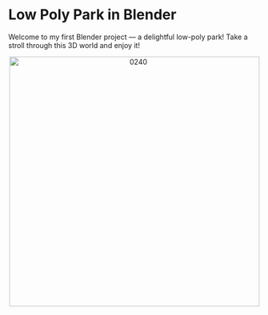 # Low Poly Park in Blender
Welcome to my first Blender project — a delightful low-poly park! 
Take a stroll through this 3D world and enjoy it!

<div style="text-align:center;">
  <img src="https://github.com/siri-n-shetty/Blender-Project/assets/114021638/5d9622e2-94bd-4556-8f70-c9a8a71f18b1" alt="0240" width="500" />
</div>

